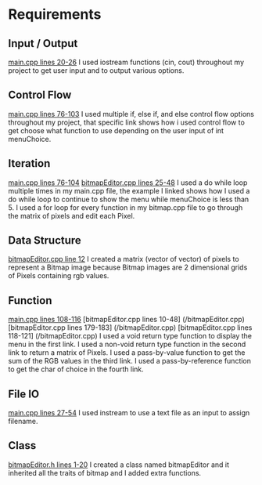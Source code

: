 # Requirements

## Input / Output
[main.cpp lines 20-26](/main.cpp)
I used iostream functions (cin, cout) throughout my project to get user input and to output various options.

## Control Flow
[main.cpp lines 76-103](/main.cpp)
I used multiple if, else if, and else control flow options throughout my project, that specific link shows how i used control flow to get choose what function to use depending on the user input of int menuChoice.

## Iteration
[main.cpp lines 76-104](/main.cpp)
[bitmapEditor.cpp lines 25-48](/bitmapEditor.cpp)
I used a do while loop multiple times in my main.cpp file, the example I linked shows how I used a do while loop to continue to show the menu while menuChoice is less than 5.
I used a for loop for every function in my bitmap.cpp file to go through the matrix of pixels and edit each Pixel.

## Data Structure
[bitmapEditor.cpp line 12](/bitmapEditor.cpp)
I created a matrix (vector of vector) of pixels to represent a Bitmap image because Bitmap images are 2 dimensional grids of Pixels containing rgb values.

## Function
[main.cpp lines 108-116](/main.cpp)
[bitmapEditor.cpp lines 10-48] (/bitmapEditor.cpp)
[bitmapEditor.cpp lines 179-183] (/bitmapEditor.cpp)
[bitmapEditor.cpp lines 118-121] (/bitmapEditor.cpp)
I used a void return type function to display the menu in the first link.
I used a non-void return type function in the second link to return a matrix of Pixels.
I used a pass-by-value function to get the sum of the RGB values in the third link.
I used a pass-by-reference function to get the char of choice in the fourth link.

## File IO
[main.cpp lines 27-54](/main.cpp)
I used instream to use a text file as an input to assign filename.

## Class
[bitmapEditor.h lines 1-20](/bitmap.h)
I created a class named bitmapEditor and it inherited all the traits of bitmap and I added extra functions.

